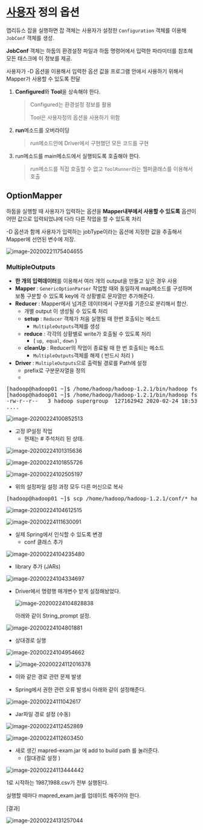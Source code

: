 # <u>사용자</u> 정의 옵션

맵리듀스 잡을 실행하면 잡 객체는 사용자가 설정한 `Configuration` 객체를 이용해 `JobConf` 객체를 생성.

**JobConf** 객체는 하둡의 환경설정 파일과 하둡 명령어에서 입력한 파라미터를 참조해 모든 태스크에 이 정보를 제공.

사용자가 -D 옵션을 이용해서 입력한 옵션 값을 프로그램 안에서 사용하기 위해서 Mapper가 사용할 수 있도록 전달

1. **Configured**와 **Tool**을 상속해야 한다.

   > Configured는 환경설정 정보를 활용
   >
   >  Tool은 사용자정의 옵션을 사용하기 위함
   >
2. **run**메소드를 오버라이딩

   >  run메소드안에 Driver에서 구현했던 모든 코드를 구현

3. run메소드를 main메소드에서 실행되도록 호출해야 한다.
   
    >  run메소드를 직접 호출할 수 없고  `ToolRunner`라는 헬퍼클래스를 이용해서 호출



## OptionMapper

하둡을 실행할 때 사용자가 입력하는 옵션을 **Mapper내부에서 사용할 수 있도록** 옵션이 어떤 값으로 입력되었냐에 다라 다른 작업을 할 수 있도록 처리

-D 옵션과 함께 사용자가 입력하는 jobType이라는 옵션에 지정한 값을 추출해서 Mapper에 선언된 변수에 저장.

![image-20200221175404655](images/image-20200221175404655.png)



### MultipleOutputs

* **한 개의 입력데이터**를 이용해서 여러 개의 output을 만들고 싶은 경우 사용
* **Mapper** : `GenericOptionParser` 작업할 때와 동일하게 map메소드를 구성하며 보통 구분할 수 있도록 key에 각 상황별로 문자열만 추가해준다.
* **Reducer** : Mapper에서 넘겨준 데이터에서 구분자를 기준으로 분리해서 합산.
  * 개별 output 이 생성될 수 있도록 처리
  * **setup** : `Reducer` 객체가 처음 실행될 때 한번 호출되는 메소드
    * `MultipleOutputs`객체를 생성
  * **reduce** : 각각의 상황별로  write가 호출될 수 있도록 처리
    * ( `up`,` equal`, `down` )
  * **cleanUp** : Reducer의 작업이 종료될 때 한 번 호출되는 메소드
    * `MultipleOutputs`객체를 해제 ( 반드시 처리 )
* **Driver** :  `MultipleOutputs`으로 출력될 경로를 Path에 설정
  * prefix로 구분문자열을 정의
  * 







<pre>[hadoop@hadoop01 ~]$ /home/hadoop/hadoop-1.2.1/bin/hadoop fs -put /home/hadoop/hadoop-1.2.1/*.csv /input
[hadoop@hadoop01 ~]$ /home/hadoop/hadoop-1.2.1/bin/hadoop fs -lsr /input
-rw-r--r--   3 hadoop supergroup  127162942 2020-02-24 18:53 /input/1987.csv
....
</pre>

![image-20200224100852513](images/image-20200224100852513.png)

* 고정 IP설정 작업
  * 현재는 # 주석처리 된 상태.

![image-20200224101315636](images/image-20200224101315636.png)

![image-20200224101855726](images/image-20200224101855726.png)

![image-20200224102505197](images/image-20200224102505197.png)

* 위의 설정파일 설정 과정 모두 다른 머신으로 복사

<pre>[hadoop@hadoop01 ~]$ scp /home/hadoop/hadoop-1.2.1/conf/* hadoop@hadoop02:/home/hadoop/hadoop-1.2.1/conf/
</pre>









![image-20200224104612515](images/image-20200224104612515.png)

![image-20200224111630091](images/image-20200224111630091.png)

* 실제 Spring에서 인식할 수 있도록 변경
  * conf 클래스 추가

![image-20200224104235480](images/image-20200224104235480.png)

* library 추가 (JARs)

![image-20200224104334697](images/image-20200224104334697.png)

* Driver에서 명령행 매개변수 받게 설정해놨었다.

  ![image-20200224104828838](images/image-20200224104828838.png)

  아래와 같이  String_prompt 설정.

![image-20200224104801881](images/image-20200224104801881.png)

* 상대경로 실행

![image-20200224104954662](images/image-20200224104954662.png)

   * ![image-20200224112016378](images/image-20200224112016378.png)
   * 이와 같은 경로 관련 문제 발생

* Spring에서 권한 관련 오류 발생시 아래와 같이 설정해준다.



![image-20200224111042617](images/image-20200224111042617.png)



* Jar파일 경로 설정 (수동)

![image-20200224112452869](images/image-20200224112452869.png)

![image-20200224112603450](images/image-20200224112603450.png)

* 새로 생긴 mapred-exam.jar 에 add to build path 를 눌러준다.
  * (절대경로 설정 )

![image-20200224113444442](images/image-20200224113444442.png)

1로 시작하는 1987,1988.csv가 전부 실행된다.

실행할 때마다 mapred_exam.jar를 업데이트 해주어야 한다.

[결과]



![image-20200224131257044](images/image-20200224131257044.png)

